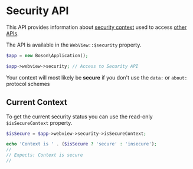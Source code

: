 # Security API

<show-structure for="chapter" depth="2"/>

This API provides information about 
[security context](https://developer.mozilla.org/en-US/docs/Web/Security/Secure_Contexts) 
used to access [other APIs](https://developer.mozilla.org/en-US/docs/Web/Security/Secure_Contexts/features_restricted_to_secure_contexts).

The API is available in the `WebView::$security` property.

```php
$app = new Boson\Application();

$app->webview->security; // Access to Security API
```

<note>
Your context will most likely be <b>secure</b> if you don't use the 
<code>data:</code> or <code>about:</code> protocol schemes
</note>

## Current Context
<secondary-label ref="read-only"/>

To get the current security status you can use the read-only 
`$isSecureContext` property.

```php
$isSecure = $app->webview->security->isSecureContext;

echo 'Context is ' . ($isSecure ? 'secure' : 'insecure');
// 
// Expects: Context is secure
//
```